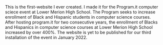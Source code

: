 This is the first-website I ever created. I made it for the Program.it computer sciece event at Lower Merion High School. The Program seeks to increase enrollment of Black and Hispanic students in computer science courses. After hosting program.it for two consecutive years, the enrollment of Blacks and Hispanics in computer science courses at Lower Merion High School increased by over 400%. The website is yet to be published for our third installation of the event in January 2022.

